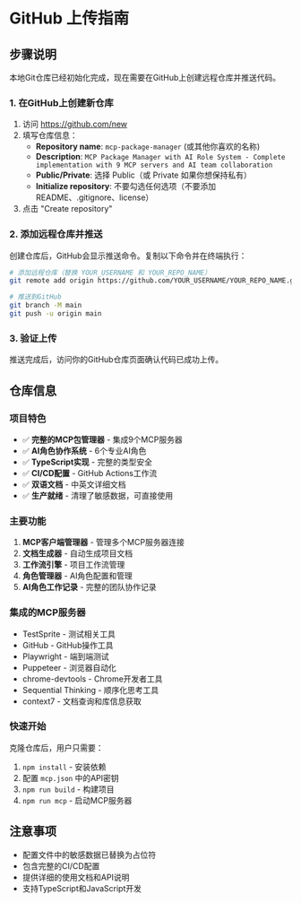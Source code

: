 # GitHub 上传指南

## 步骤说明

本地Git仓库已经初始化完成，现在需要在GitHub上创建远程仓库并推送代码。

### 1. 在GitHub上创建新仓库

1. 访问 https://github.com/new
2. 填写仓库信息：
   - **Repository name**: `mcp-package-manager` (或其他你喜欢的名称)
   - **Description**: `MCP Package Manager with AI Role System - Complete implementation with 9 MCP servers and AI team collaboration`
   - **Public/Private**: 选择 Public（或 Private 如果你想保持私有）
   - **Initialize repository**: 不要勾选任何选项（不要添加README、.gitignore、license）
3. 点击 "Create repository"

### 2. 添加远程仓库并推送

创建仓库后，GitHub会显示推送命令。复制以下命令并在终端执行：

```bash
# 添加远程仓库（替换 YOUR_USERNAME 和 YOUR_REPO_NAME）
git remote add origin https://github.com/YOUR_USERNAME/YOUR_REPO_NAME.git

# 推送到GitHub
git branch -M main
git push -u origin main
```

### 3. 验证上传

推送完成后，访问你的GitHub仓库页面确认代码已成功上传。

## 仓库信息

### 项目特色
- ✅ **完整的MCP包管理器** - 集成9个MCP服务器
- ✅ **AI角色协作系统** - 6个专业AI角色
- ✅ **TypeScript实现** - 完整的类型安全
- ✅ **CI/CD配置** - GitHub Actions工作流
- ✅ **双语文档** - 中英文详细文档
- ✅ **生产就绪** - 清理了敏感数据，可直接使用

### 主要功能
1. **MCP客户端管理器** - 管理多个MCP服务器连接
2. **文档生成器** - 自动生成项目文档
3. **工作流引擎** - 项目工作流管理
4. **角色管理器** - AI角色配置和管理
5. **AI角色工作记录** - 完整的团队协作记录

### 集成的MCP服务器
- TestSprite - 测试相关工具
- GitHub - GitHub操作工具
- Playwright - 端到端测试
- Puppeteer - 浏览器自动化
- chrome-devtools - Chrome开发者工具
- Sequential Thinking - 顺序化思考工具
- context7 - 文档查询和库信息获取

### 快速开始
克隆仓库后，用户只需要：
1. `npm install` - 安装依赖
2. 配置 `mcp.json` 中的API密钥
3. `npm run build` - 构建项目
4. `npm run mcp` - 启动MCP服务器

## 注意事项
- 配置文件中的敏感数据已替换为占位符
- 包含完整的CI/CD配置
- 提供详细的使用文档和API说明
- 支持TypeScript和JavaScript开发